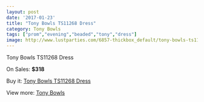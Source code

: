 ```yaml
---
layout: post
date: '2017-01-23'
title: "Tony Bowls TS11268 Dress"
category: Tony Bowls
tags: ["prom","evening","beaded","tony","dress"]
image: http://www.lustparties.com/6857-thickbox_default/tony-bowls-ts11268-dress.jpg
---
```

Tony Bowls TS11268 Dress

On Sales: **$318**
<a href="https://www.lustparties.com/en/tony-bowls/2354-tony-bowls-ts11268-dress.html"><amp-img layout="responsive" width="600" height="600" src="//www.lustparties.com/6857-thickbox_default/tony-bowls-ts11268-dress.jpg" alt="Tony Bowls TS11268 Dress 0" /></a>
<a href="https://www.lustparties.com/en/tony-bowls/2354-tony-bowls-ts11268-dress.html"><amp-img layout="responsive" width="600" height="600" src="//www.lustparties.com/6859-thickbox_default/tony-bowls-ts11268-dress.jpg" alt="Tony Bowls TS11268 Dress 1" /></a>
<a href="https://www.lustparties.com/en/tony-bowls/2354-tony-bowls-ts11268-dress.html"><amp-img layout="responsive" width="600" height="600" src="//www.lustparties.com/6858-thickbox_default/tony-bowls-ts11268-dress.jpg" alt="Tony Bowls TS11268 Dress 2" /></a>

Buy it: [Tony Bowls TS11268 Dress](https://www.lustparties.com/en/tony-bowls/2354-tony-bowls-ts11268-dress.html "Tony Bowls TS11268 Dress")

View more: [Tony Bowls](https://www.lustparties.com/en/5-tony-bowls "Tony Bowls")
